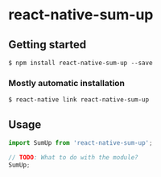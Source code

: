 # react-native-sum-up

## Getting started

`$ npm install react-native-sum-up --save`

### Mostly automatic installation

`$ react-native link react-native-sum-up`

## Usage
```javascript
import SumUp from 'react-native-sum-up';

// TODO: What to do with the module?
SumUp;
```
